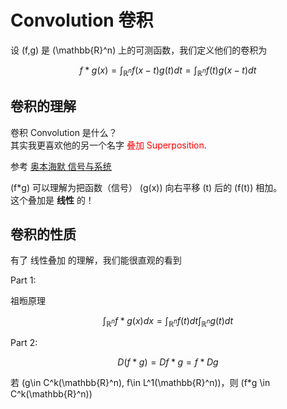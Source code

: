 #  Convolution 卷积

设 \(f,g\) 是 \(\mathbb{R}^n\) 上的可测函数，我们定义他们的卷积为

$$ f*g(x) = \int_{\mathbb{R}^n} f(x-t)g(t)dt = \int_{\mathbb{R}^n} f(t)g(x-t)dt $$


## 卷积的理解

卷积 Convolution 是什么？       
其实我更喜欢他的另一个名字 <font color="red">叠加 Superposition</font>.

参考 [奥本海默 信号与系统](../../Library/Alan%20V.%20Oppenheim_%20Alan%20S.%20Willsky%20-%20信号与系统%20.pdf)

\(f*g\) 可以理解为把函数（信号） \(g(x)\) 向右平移 \(t\) 后的 \(f(t)\) 相加。   
这个叠加是 **线性**  的！


## 卷积的性质

有了 线性叠加 的理解，我们能很直观的看到

Part 1:

祖暅原理

$$ \int_{\mathbb{R}^n} f*g(x) dx = \int_{\mathbb{R}^n} f(t) dt \int_{\mathbb{R}^n} g(t)dt $$


Part 2:

$$ D(f*g) = Df * g = f * Dg $$

若 \(g\in C^k(\mathbb{R}^n), f\in L^1(\mathbb{R}^n)\)，则 \(f*g \in C^k(\mathbb{R}^n)\)


